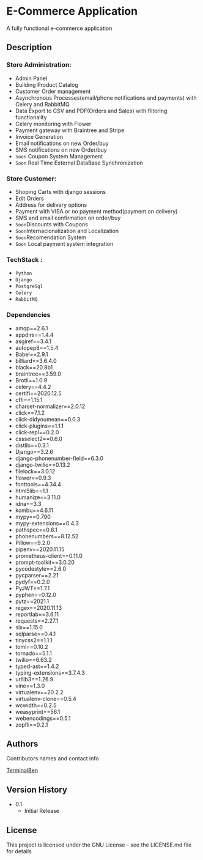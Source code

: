 # E-Commerce Application

A fully functional e-commerce application

## Description

### Store Administration: 
   - Admin Panel
   - Building Product Catalog
   - Customer Order management
   - Asynchronous Processes(email/phone notifications and payments) with Celery and RabbitMQ
   - Data Export to CSV and PDF(Orders and Sales) with filtering functionality
   - Celery monitoring with Flower
   - Payment gateway with Braintree and Stripe
   - Invoice Generation
   - Email notifications on new Order/buy
   - SMS notifications on new Order/buy
   - ```Soon``` Coupon System Management
   - ```Soon``` Real Time External DataBase Synchronization
 
### Store Customer:
   - Shoping Carts with django sessions
   - Edit Orders
   - Address for delivery options
   - Payment with VISA or no payment method(payment on delivery)
   - SMS and email confirmation on order/buy 
   - ```Soon```Discounts with Coupons
   - ```Soon```Internacionalization and Localization
   - ```Soon```Recomendation System
   - ```Soon``` Local payment system integration

### TechStack : 
  * ```Python```
  * ```Django```
  * ```PostgreSql```
  * ```Celery```
  * ```RabbitMQ```

### Dependencies
   * amqp==2.6.1
   * appdirs==1.4.4
   * asgiref==3.4.1
   * autopep8==1.5.4
   * Babel==2.9.1
   * billiard==3.6.4.0
   * black==20.8b1
   * braintree==3.59.0
   * Brotli==1.0.9
   * celery==4.4.2
   * certifi==2020.12.5
   * cffi==1.15.1
   * charset-normalizer==2.0.12
   * click==7.1.2
   * click-didyoumean==0.0.3
   * click-plugins==1.1.1
   * click-repl==0.2.0
   * cssselect2==0.6.0
   * distlib==0.3.1
   * Django==3.2.6
   * django-phonenumber-field==6.3.0
   * django-twilio==0.13.2
   * filelock==3.0.12
   * flower==0.9.3
   * fonttools==4.34.4
   * html5lib==1.1
   * humanize==3.11.0
   * idna==3.3
   * kombu==4.6.11
   * mypy==0.790
   * mypy-extensions==0.4.3
   * pathspec==0.8.1
   * phonenumbers==8.12.52
   * Pillow==9.2.0
   * pipenv==2020.11.15
   * prometheus-client==0.11.0
   * prompt-toolkit==3.0.20
   * pycodestyle==2.6.0
   * pycparser==2.21
   * pydyf==0.2.0
   * PyJWT==1.7.1
   * pyphen==0.12.0
   * pytz==2021.1
   * regex==2020.11.13
   * reportlab==3.6.11
   * requests==2.27.1
   * six==1.15.0
   * sqlparse==0.4.1
   * tinycss2==1.1.1
   * toml==0.10.2
   * tornado==5.1.1
   * twilio==6.63.2
   * typed-ast==1.4.2
   * typing-extensions==3.7.4.3
   * urllib3==1.26.9
   * vine==1.3.0
   * virtualenv==20.2.2
   * virtualenv-clone==0.5.4
   * wcwidth==0.2.5
   * weasyprint==56.1
   * webencodings==0.5.1
   * zopfli==0.2.1

## Authors

Contributors names and contact info

[TerminalBen](https://github.com/TerminalBen)


## Version History

* 0.1
    * Initial Release

## License

This project is licensed under the GNU License - see the LICENSE.md file for details
